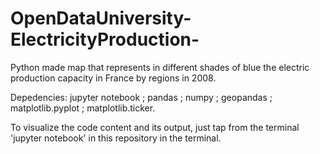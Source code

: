 # OpenDataUniversity-ElectricityProduction-
Python made map that represents in different shades of blue the electric production capacity in France by regions in 2008.

Depedencies: jupyter notebook ; pandas ; numpy ; geopandas ; matplotlib.pyplot ; matplotlib.ticker.

To visualize the code content and its output, just tap from the terminal 'jupyter notebook' in this repository in the terminal.



